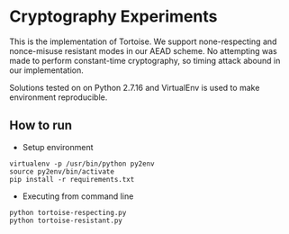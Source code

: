 # Cryptography Experiments

This is the implementation of Tortoise. We support none-respecting and nonce-misuse resistant modes in our AEAD scheme.
No attempting was made to perform constant-time cryptography, so timing attack abound in our implementation.

Solutions tested on on Python 2.7.16 and VirtualEnv is used to make environment reproducible.

## How to run
+ Setup environment
```
virtualenv -p /usr/bin/python py2env
source py2env/bin/activate
pip install -r requirements.txt
```
+ Executing from command line
```
python tortoise-respecting.py
python tortoise-resistant.py
```

